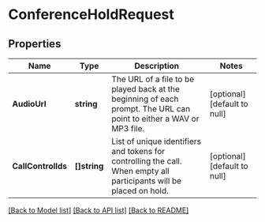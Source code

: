 # ConferenceHoldRequest

## Properties
Name | Type | Description | Notes
------------ | ------------- | ------------- | -------------
**AudioUrl** | **string** | The URL of a file to be played back at the beginning of each prompt. The URL can point to either a WAV or MP3 file. | [optional] [default to null]
**CallControlIds** | **[]string** | List of unique identifiers and tokens for controlling the call. When empty all participants will be placed on hold. | [optional] [default to null]

[[Back to Model list]](../README.md#documentation-for-models) [[Back to API list]](../README.md#documentation-for-api-endpoints) [[Back to README]](../README.md)

